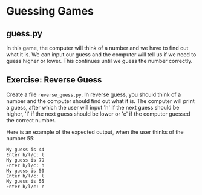 # Guessing Games

## guess.py

In this game, the computer will think of a number and we have to find out what it is. We
can input our guess and the computer will tell us if we need to guess higher or lower.
This continues until we guess the number correctly.

## Exercise: Reverse Guess

Create a file `reverse_guess.py`. In reverse guess, you should think of a 
number and the computer should find out what it is. The computer will print
a guess, after which the user will input 'h' if the next guess should be
higher, 'l' if the next guess should be lower or 'c' if the computer guessed
the correct number. 

Here is an example of the expected output, when the user thinks of the number 55:

```
My guess is 44
Enter h/l/c: l
My guess is 79
Enter h/l/c: h
My guess is 50
Enter h/l/c: l
My guess is 55
Enter h/l/c: c
```

